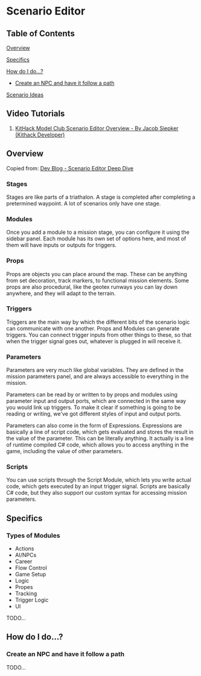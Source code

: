 # Scenario Editor

## Table of Contents

[Overview]()

[Specifics]()

[How do I do...?]()
* [Create an NPC and have it follow a path]()

[Scenario Ideas]()

## Video Tutorials

1. [KitHack Model Club Scenario Editor Overview - By Jacob Siepker (Kithack Developer)](https://www.youtube.com/watch?v=2xT9QH6O6a0)

## Overview

Copied from: [Dev Blog - Scenario Editor Deep Dive](https://store.steampowered.com/news/app/2107090/view/3995322938534878130)

### Stages

Stages are like parts of a triathalon. A stage is completed after completing a pretermined waypoint. A lot of scenarios only have one stage.

### Modules

Once you add a module to a mission stage, you can configure it using the sidebar panel. Each module has its own set of options here, and most of them will have inputs or outputs for triggers.

### Props

Props are objects you can place around the map. These can be anything from set decoration, track markers, to functional mission elements.
Some props are also procedural, like the geotex runways you can lay down anywhere, and they will adapt to the terrain.

### Triggers

Triggers are the main way by which the different bits of the scenario logic can communicate with one another. Props and Modules can generate triggers. You can connect trigger inputs from other things to these, so that when the trigger signal goes out, whatever is plugged in will receive it.

### Parameters

Parameters are very much like global variables. They are defined in the mission parameters panel, and are always accessible to everything in the mission.

Parameters can be read by or written to by props and modules using parameter input and output ports, which are connected in the same way you would link up triggers. To make it clear if something is going to be reading or writing, we've got different styles of input and output ports.

Parameters can also come in the form of Expressions. Expressions are basically a line of script code, which gets evaluated and stores the result in the value of the parameter. This can be literally anything. It actually is a line of runtime compiled C# code, which allows you to access anything in the game, including the value of other parameters.

### Scripts

You can use scripts through the Script Module, which lets you write actual code, which gets executed by an input trigger signal. Scripts are basically C# code, but they also support our custom syntax for accessing mission parameters.

## Specifics

### Types of Modules

* Actions
* AI/NPCs
* Career
* Flow Control
* Game Setup
* Logic
* Propes
* Tracking
* Trigger Logic
* UI

TODO...

## How do I do...?

### Create an NPC and have it follow a path

TODO...
